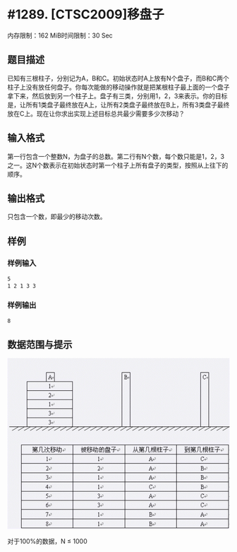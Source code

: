 # #1289. [CTSC2009]移盘子

内存限制：162 MiB时间限制：30 Sec

## 题目描述

已知有三根柱子，分别记为A，B和C。初始状态时A上放有N个盘子，而B和C两个柱子上没有放任何盘子。你每次能做的移动操作就是把某根柱子最上面的一个盘子拿下来，然后放到另一个柱子上。盘子有三类，分别用1，2，3来表示。你的目标是，让所有1类盘子最终放在A上，让所有2类盘子最终放在B上，所有3类盘子最终放在C上。现在让你求出实现上述目标总共最少需要多少次移动？

## 输入格式

第一行包含一个整数N，为盘子的总数。第二行有N个数，每个数只能是1，2，3之一。这N个数表示在初始状态时第一个柱子上所有盘子的类型，按照从上往下的顺序。

## 输出格式

只包含一个数，即最少的移动次数。

## 样例

### 样例输入

    
    5
    1 2 1 3 3
    
    

### 样例输出

    
    8
    
    

## 数据范围与提示

![](images/1289.jpg) 

对于100%的数据，N &le; 1000
